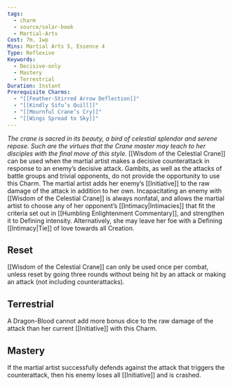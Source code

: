 ```yaml
---
tags:
  - charm
  - source/solar-book
  - Martial-Arts
Cost: 7m, 1wp
Mins: Martial Arts 5, Essence 4
Type: Reflexive
Keywords:
  - Decisive-only
  - Mastery
  - Terrestrial
Duration: Instant
Prerequisite Charms:
  - "[[Feather-Stirred Arrow Deflection]]"
  - "[[Kindly Sifu’s Quill]]"
  - "[[Mournful Crane’s Cry]]"
  - "[[Wings Spread to Sky]]"
---
```

*The crane is sacred in its beauty, a bird of celestial splendor and serene repose. Such are the virtues that the Crane master may teach to her disciples with the final move of this style.* 
[[Wisdom of the Celestial Crane]] can be used when the martial artist makes a decisive counterattack in response to an enemy’s decisive attack. Gambits, as well as the attacks of battle groups and trivial opponents, do not provide the opportunity to use this Charm.
The martial artist adds her enemy’s [[Initiative]] to the raw damage of the attack in addition to her own. Incapacitating an enemy with [[Wisdom of the Celestial Crane]] is always nonfatal, and allows the martial artist to choose any of her opponent’s [[Intimacy|Intimacies]] that fit the criteria set out in [[Humbling Enlightenment Commentary]], and strengthen it to Defining intensity. Alternatively, she may leave her foe with a Defining [[Intimacy|Tie]] of love towards all Creation. 
## Reset
[[Wisdom of the Celestial Crane]] can only be used once per combat, unless reset by going three rounds without being hit by an attack or making an attack (not including counterattacks). 
## Terrestrial
A Dragon-Blood cannot add more bonus dice to the raw damage of the attack than her current [[Initiative]] with this Charm. 
## Mastery
If the martial artist successfully defends against the attack that triggers the counterattack, then his enemy loses all [[Initiative]] and is crashed. 